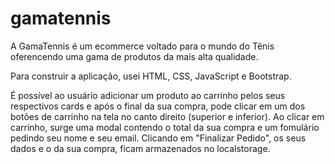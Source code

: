 # gamatennis
A GamaTennis é um ecommerce voltado para o mundo do Tênis oferencendo uma gama de produtos da mais alta qualidade.

Para construir a aplicação, usei HTML, CSS, JavaScript e Bootstrap.

É possível ao usuário adicionar um produto ao carrinho pelos seus respectivos cards e após o final da sua compra,
pode clicar em um dos botões de carrinho na tela no canto direito (superior e inferior). Ao clicar em carrinho,
surge uma modal contendo o total da sua compra e um fomulário pedindo seu nome e seu email. Clicando em "Finalizar Pedido",
os seus dados e o da sua compra, ficam armazenados no localstorage.
